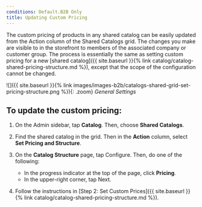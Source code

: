 ```yaml
---
conditions: Default.B2B Only
title: Updating Custom Pricing
---
```


The custom pricing of products in any shared catalog can be easily updated from the Action column of the Shared Catalogs grid. The changes you make are visible to in the storefront to members of the associated company or customer group. The process is essentially the same as setting custom pricing for a new [shared catalog]({{ site.baseurl }}{% link catalog/catalog-shared-pricing-structure.md %}), except that the scope of the configuration cannot be changed.

![]({{ site.baseurl }}{% link images/images-b2b/catalogs-shared-grid-set-pricing-structure.png %}){: .zoom}
*General Settings*

## To update the custom pricing:

1. On the Admin sidebar, tap **Catalog**. Then, choose **Shared Catalogs**.

1. Find the shared catalog in the grid. Then in the **Action** column, select **Set Pricing and Structure**.

1. On the **Catalog Structure** page, tap <span class="btn">Configure</span>. Then, do one of the following:

    * In the progress indicator at the top of the page, click **Pricing**.
    * In the upper-right corner, tap <span class="btn">Next</span>.

1. Follow the instructions in [Step 2: Set Custom Prices]({{ site.baseurl }}{% link catalog/catalog-shared-pricing-structure.md %}).
